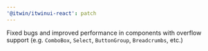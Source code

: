 ```yaml
---
'@itwin/itwinui-react': patch
---
```


Fixed bugs and improved performance in components with overflow support (e.g. `ComboBox`, `Select`, `ButtonGroup`, `Breadcrumbs`, etc.)
